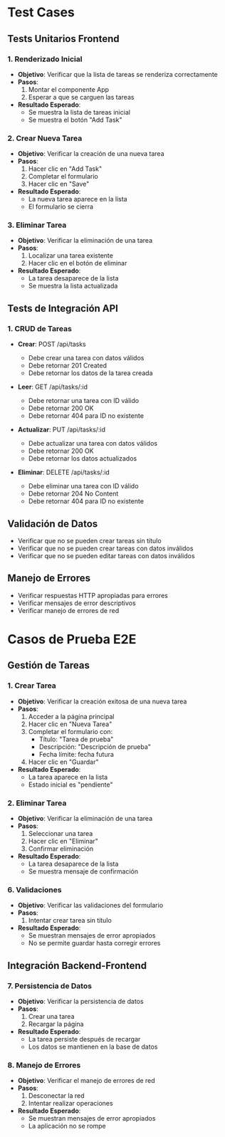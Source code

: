 # Test Cases

## Tests Unitarios Frontend

### 1. Renderizado Inicial
- **Objetivo**: Verificar que la lista de tareas se renderiza correctamente
- **Pasos**:
  1. Montar el componente App
  2. Esperar a que se carguen las tareas
- **Resultado Esperado**: 
  - Se muestra la lista de tareas inicial
  - Se muestra el botón "Add Task"

### 2. Crear Nueva Tarea
- **Objetivo**: Verificar la creación de una nueva tarea
- **Pasos**:
  1. Hacer clic en "Add Task"
  2. Completar el formulario
  3. Hacer clic en "Save"
- **Resultado Esperado**: 
  - La nueva tarea aparece en la lista
  - El formulario se cierra

### 3. Eliminar Tarea
- **Objetivo**: Verificar la eliminación de una tarea
- **Pasos**:
  1. Localizar una tarea existente
  2. Hacer clic en el botón de eliminar
- **Resultado Esperado**: 
  - La tarea desaparece de la lista
  - Se muestra la lista actualizada

## Tests de Integración API

### 1. CRUD de Tareas
- **Crear**: POST /api/tasks
  - Debe crear una tarea con datos válidos
  - Debe retornar 201 Created
  - Debe retornar los datos de la tarea creada

- **Leer**: GET /api/tasks/:id
  - Debe retornar una tarea con ID válido
  - Debe retornar 200 OK
  - Debe retornar 404 para ID no existente

- **Actualizar**: PUT /api/tasks/:id
  - Debe actualizar una tarea con datos válidos
  - Debe retornar 200 OK
  - Debe retornar los datos actualizados

- **Eliminar**: DELETE /api/tasks/:id
  - Debe eliminar una tarea con ID válido
  - Debe retornar 204 No Content
  - Debe retornar 404 para ID no existente

## Validación de Datos
- Verificar que no se pueden crear tareas sin título
- Verificar que no se pueden crear tareas con datos inválidos
- Verificar que no se pueden editar tareas con datos inválidos

## Manejo de Errores
- Verificar respuestas HTTP apropiadas para errores
- Verificar mensajes de error descriptivos
- Verificar manejo de errores de red

# Casos de Prueba E2E

## Gestión de Tareas

### 1. Crear Tarea
- **Objetivo**: Verificar la creación exitosa de una nueva tarea
- **Pasos**:
  1. Acceder a la página principal
  2. Hacer clic en "Nueva Tarea"
  3. Completar el formulario con:
     - Título: "Tarea de prueba"
     - Descripción: "Descripción de prueba"
     - Fecha límite: fecha futura
  4. Hacer clic en "Guardar"
- **Resultado Esperado**: 
  - La tarea aparece en la lista
  - Estado inicial es "pendiente"


### 2. Eliminar Tarea
- **Objetivo**: Verificar la eliminación de una tarea
- **Pasos**:
  1. Seleccionar una tarea
  2. Hacer clic en "Eliminar"
  3. Confirmar eliminación
- **Resultado Esperado**: 
  - La tarea desaparece de la lista
  - Se muestra mensaje de confirmación


### 6. Validaciones
- **Objetivo**: Verificar las validaciones del formulario
- **Pasos**:
  1. Intentar crear tarea sin título
- **Resultado Esperado**: 
  - Se muestran mensajes de error apropiados
  - No se permite guardar hasta corregir errores

## Integración Backend-Frontend

### 7. Persistencia de Datos
- **Objetivo**: Verificar la persistencia de datos
- **Pasos**:
  1. Crear una tarea
  2. Recargar la página
- **Resultado Esperado**: 
  - La tarea persiste después de recargar
  - Los datos se mantienen en la base de datos

### 8. Manejo de Errores
- **Objetivo**: Verificar el manejo de errores de red
- **Pasos**:
  1. Desconectar la red
  2. Intentar realizar operaciones
- **Resultado Esperado**: 
  - Se muestran mensajes de error apropiados
  - La aplicación no se rompe 